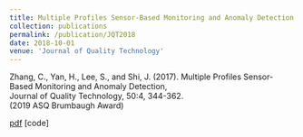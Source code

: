 ```yaml
---
title: Multiple Profiles Sensor-Based Monitoring and Anomaly Detection
collection: publications
permalink: /publication/JQT2018
date: 2018-10-01
venue: 'Journal of Quality Technology'
---
```


 Zhang, C., Yan, H., Lee, S., and Shi, J. (2017). Multiple Profiles Sensor-Based Monitoring and Anomaly Detection,   
 Journal of Quality Technology, 50:4, 344-362.  
 (2019 ASQ Brumbaugh Award)


[pdf](http://thuie-isda.github.io/files/JQT2018.pdf)   [code]
